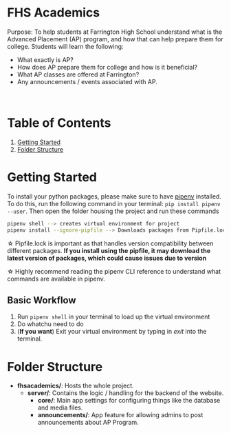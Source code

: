 # FHS Academics

Purpose: To help students at Farrington High School understand what is the Advanced Placement (AP) program, and 
how that can help prepare them for college. Students will learn the following: 

- What exactly is AP? 
- How does AP prepare them for college and how is it beneficial? 
- What AP classes are offered at Farrington? 
- Any announcements / events associated with AP. 

<br> 

# Table of Contents

1. [Getting Started](#Getting-Started)
2. [Folder Structure](#Folder-Structure)


# Getting Started

To install your python packages, please make sure to have [pipenv](https://pipenv.pypa.io/en/latest/) installed. To do this, run the following command in your terminal: `pip install pipenv --user`. Then open the folder housing the project and run these commands

```bash
pipenv shell --> creates virtual environment for project
pipenv install --ignore-pipfile --> Downloads packages from Pipfile.lock
```

&#x2606; Pipfile.lock is important as that handles version compatibility between different packages. **If you install using the pipfile, it may download the latest version of packages, which could cause issues due to version** 

&#x2606; Highly recommend reading the pipenv CLI reference to understand what commands are available in pipenv. 

## Basic Workflow

1. Run `pipenv shell` in your terminal to load up the virtual environment 
2. Do whatchu need to do
3. (**If you want**) Exit your virtual environment by typing in *exit* into the terminal. 

# Folder Structure

- **fhsacademics/**: Hosts the whole project.
    - **server/**: Contains the logic / handling for the backend of the website. 
        - **core/**: Main app settings for configuring things like the database and media files. 
        - **announcements/**: App feature for allowing admins to post announcements about AP Program. 